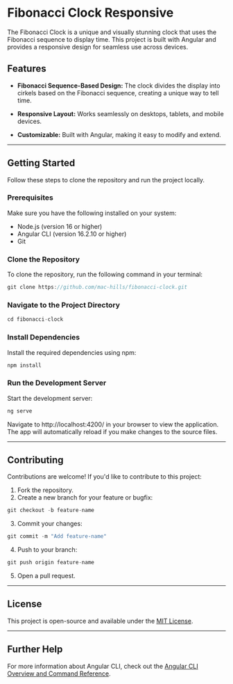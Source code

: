 # Fibonacci Clock Responsive
The Fibonacci Clock is a unique and visually stunning clock that uses the Fibonacci sequence to display time. This project is built with Angular and provides a responsive design for seamless use across devices.

## Features

- **Fibonacci Sequence-Based Design:** The clock divides the display into cirkels based on the Fibonacci sequence, creating a unique way to tell time.

- **Responsive Layout:** Works seamlessly on desktops, tablets, and mobile devices.

- **Customizable:** Built with Angular, making it easy to modify and extend.

---
## Getting Started
Follow these steps to clone the repository and run the project locally.

### Prerequisites
Make sure you have the following installed on your system:
- Node.js (version 16 or higher)
- Angular CLI (version 16.2.10 or higher)
- Git

### Clone the Repository
To clone the repository, run the following command in your terminal:
```javascript  
git clone https://github.com/mac-hills/fibonacci-clock.git
```
### Navigate to the Project Directory
```javascript
cd fibonacci-clock
```
### Install Dependencies
Install the required dependencies using npm:
```javascript
npm install
```
### Run the Development Server
Start the development server:
```javascript
ng serve
```
Navigate to http://localhost:4200/ in your browser to view the application. The app will automatically reload if you make changes to the source files.

---

## Contributing
Contributions are welcome! If you'd like to contribute to this project:
1. Fork the repository.
2. Create a new branch for your feature or bugfix:
```javascript
git checkout -b feature-name
```
3. Commit your changes:
```javascript
git commit -m "Add feature-name"
```
4. Push to your branch:
```javascript
git push origin feature-name
```
5. Open a pull request.

---

## License
This project is open-source and available under the [MIT License](https://opensource.org/license/mit).

---

## Further Help
For more information about Angular CLI, check out the [Angular CLI Overview and Command Reference](https://v17.angular.io/cli).


